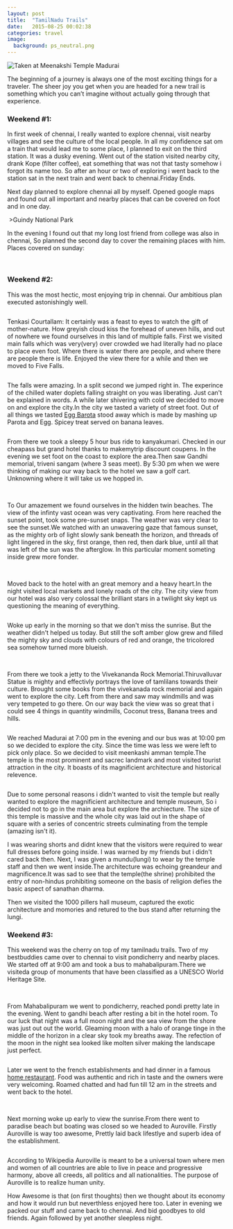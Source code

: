 ```yaml
---
layout: post
title:  "TamilNadu Trails"
date:   2015-08-25 00:02:38
categories: travel
image:
  background: ps_neutral.png
---
```

<img src="https://lh3.googleusercontent.com/1nzI-Z24n22XM0oArff-GUYAekd3uaVjaVKFeQnA7NM=w1208-h635-no" alt="Taken at Meenakshi Temple Madurai">

The beginning of a journey is always one of the most exciting things for a traveler. The sheer joy you get when you are headed for a new trail is something which you can’t imagine without actually going through that experience.

### Weekend #1:

In first week of chennai, I really wanted to explore chennai, visit nearby villages and see the culture of the local people. In all my confidence sat om a train that would lead me to some place, I planned to exit on the third station. It was a dusky evening. Went out of the station visited nearby city, drank Kope (filter coffee), eat something that was not that tasty somehow i forgot its name too. So after an hour or two of exploring i went back to the station sat in the next train and went back to chennai.Friday Ends.

Next day planned to explore chennai all by myself. Opened google maps and found out all important and nearby places that can be covered on foot and in one day.    

<img src="https://lh4.googleusercontent.com/JahokAiCRNHDBfoz3zIomvbS9xZpMwIzzpHhuHLqLXER408qsio6Z9NJh_WptVtKa0aexg=w1280-h561" alt="">
>Guindy National Park


<img src="https://lh5.googleusercontent.com/aEce51a5tePSmIsjqO01NVBpgbEdGITIVKoQhLMKDeU0IZmNKB_YQ0njOjPR_3SsxQsbog=w1280-h561" alt="">

In the evening I found out that my long lost friend from college was also in chennai, So planned the second day to cover the remaining places with him. Places covered on sunday:

<img src="https://lh5.googleusercontent.com/riQZW65SfrCV52bjNrfjdnzcc3DbxSAEvTVJ9QWtD6iuwgEAneWYtwlZhG-I_SqiYOIR1A=w1280-h561" alt="">

<img src="https://lh4.googleusercontent.com/yee28nTWRe5PgjAJ1Vkyw-pdQ3J9s0chjipLEgNBF15UoDk994J5tgCrVoXQFiwXmx7JPQ=w1280-h561" alt="">

<img src="https://lh3.googleusercontent.com/y4YuTaXSkBDz8UyD5JKpjhzcBrLz_gK3IvHwG4ye-f6AXn_3sPBneolE-i_oQ-QFZPM20H7R=w1295-h561-rw" alt="">



### Weekend #2:

This was the most hectic, most enjoying trip in chennai. Our ambitious plan executed astonishingly well.

<img src="https://lh4.googleusercontent.com/BE5q5NlMwECj-OqnACmkAioPfPO6OaR98VFXzMebkGlaNLWpvcPgIKyBSD-tP2qKIvJt1n-p=w1295-h561-rw" alt="">


Tenkasi Courtallam: It certainly was a feast to eyes to watch the gift of mother-nature. How greyish cloud kiss the forehead of uneven hills, and out of nowhere we found ourselves in this land of multiple falls. First we visited main falls which was very(very) over crowded we had literally had no place to place even foot. Where there is water there are people, and where there are people there is life. Enjoyed the view there for a while and then we moved to Five Falls.


<img src="https://lh5.googleusercontent.com/_AsDg40QVpqf8Vx0xufhMt6cNqjuZmRUU11IN2WsV-GJoXkV_Ek3_4bfNa1trcY14ADzAVLz=w1295-h561-rw" alt="">


The falls were amazing. In a split second we jumped right in. The experince of the chilled water doplets falling straight on you was liberating. Just can't be explained in words. A while later shivering with cold we decided to move on and explore the city.In the city we tasted a variety of street foot. Out of all things we tasted <a href = "http://indian-recipes-my-kitchen.blogspot.in/2012/11/egg-kothu-barotaegg-kothu-parotta.html">Egg Barota</a> stood away which is made by mashing up Parota and Egg. Spicey treat served on banana leaves.

<img src="https://lh5.googleusercontent.com/IROwDpWJgRBwBHZHG2T6FkOKOgp28A-A1OSAD6Ak5rYUEfTrolrxxiy03h_ckP0BWcggYw=w1280-h561" alt="">



From there we took a sleepy 5 hour bus ride to kanyakumari. Checked in our cheapass but grand hotel thanks to makemytrip discount coupens. In the evening we set foot on the coast to explore the area.Then saw Gandhi memorial, triveni sangam (where 3 seas meet). By 5:30 pm when we were thinking of making our way back to the hotel we saw a golf cart. Unknowning where it will take us we hopped in.


<img src="https://lh5.googleusercontent.com/3kO4bsoifvH__liiwISol6sA76lFz3XBfcS9ozclpxkVMP5FfRk8QfvY8cbIiwzK0FCW3Q=w1280-h561" alt="">


<img src="https://lh6.googleusercontent.com/l6fWk78Hi30JBha8J6R-wrpHLvWSDqCHBiCDbiL66Wkr7KKbX2rREYXpdo76xlSt1Og7pA=w1280-h561" alt="">

<img src="https://lh4.googleusercontent.com/ZU5Zl-K8wsCwZPP1xufn1Kx5VAUl3M1ZRZIAXJLR-v9xg0-p5A0-kf8Zq8krSBRCPy5pXQ=w1280-h561" alt="">

To Our amazement we found ourselves in the hidden twin beaches. The view of the infinty vast ocean was very captivating. From here reached the sunset point, took some pre-sunset snaps. The weather was very clear to see the sunset.We watched with an unwavering gaze that famous sunset, as the mighty orb of light slowly sank beneath the horizon, and threads of light lingered in the sky, first orange, then red, then dark blue, until all that was left of the sun was the afterglow. In this particular moment someting inside grew more fonder.

<img src="https://lh6.googleusercontent.com/TPXAo0nKWRVEI_jq5_A9eX8k5TCpb_-f2f2R7mJZvEhxAWLd4ZnIjaVFxBNvYizCtrbyuw=w1280-h561" alt="">

<img src="https://lh5.googleusercontent.com/rbe96zR2QT0xRk2qiLo3Mmby_hEKrtWtqYc-IOf72Ty-yWnDas-_iAQC2JbKwr-H1VIhzA=w1280-h561" alt="">


Moved back to the hotel with an great memory and a heavy heart.In the night visited local markets and lonely roads of the city. The city view from our hotel was also very colossal the brilliant stars in a twilight sky kept us questioning the meaning of everything.

<img src="https://lh4.googleusercontent.com/zP5ibR2D0sfHKaKGHcb81ANxajljkLy-4c7v6nJgRT9REzPt7HS-XRW6lTA7iPg5Z3LmIA=w1280-h561" alt="">

Woke up early in the morning so that we don't miss the sunrise. But the weather didn't helped us today. But still the soft amber glow grew and filled the mighty sky and clouds with colours of red and orange, the tricolored sea somehow turned more blueish.

<img src="https://lh3.googleusercontent.com/i7UMDRZZfDtvQcVlAE3-eb0J6igIobo6G01hD9OmqUvgGk7A2W34mbg3iJNYMrVse1-gfA=w1280-h561" alt="">

<img src="https://lh5.googleusercontent.com/hjkkX7HiWPHCowVlApNCULb_o9LSy5d8sZBakH_PgB7sF1Dow0C3oT3c5D9Xqr19mNUrvg=w1280-h561" alt="">


From there we took a jetty to the Vivekananda Rock Memorial.Thiruvalluvar Statue is mighty and effectivly portrays the love of tamlilans towards their culture. Brought some books from the vivekanada rock memorial and again went to explore the city. Left from there and saw may windmills and was very tempeted to go there. On our way back the view was so great that i could see 4 things in quantity windmills, Coconut tress, Banana trees and hills.

<img src="https://lh3.googleusercontent.com/d8U1m_DfhiLDCuxoL8WoQTMyutRxa1tFWx9dQ6cnCS4VMUjlyKLbFWnBZ1ljbmDTPr8CIg=w1280-h561" alt="">


We reached Madurai at 7:00 pm in the evening and our bus was at 10:00 pm so we decided to explore the city. Since the time was less we were left to pick only place. So we decided to visit meenkashi amman temple.The temple is the most prominent and sacrec landmark and most visited tourist attraction in the city. It boasts of its magnificient architecture and historical relevence.

<img src="https://lh5.googleusercontent.com/g28BimBZYpUOfkReuIV5u1SuuBtqVhtyBvos0HbPAxNsheY07n66Om03dKfC57OOHN2XPA=w1280-h561" alt="">

Due to some personal reasons i didn't wanted to visit the temple but really wanted to explore the magnificient architecture and temple museum, So i decided not to go in the main area but explore the archiecture. The size of this temple is massive and the whole city was laid out in the shape of square with a series of concentric streets culminating from the temple (amazing isn't it). 

I was wearing shorts and didnt knew that the visitors were required to wear full dresses before going inside. I was warned by my friends but i didn't cared back then. Next, I was given a mundu(lungi) to wear by the temple staff and then we went inside.The architecture was echoing greandeur and magnificence.It was sad to see that the temple(the shrine) prohibited the entry of non-hindus prohibiting someone on the basis of religion defies the basic aspect of sanathan dharma. 

Then we visited the 1000 pillers hall museum, captured the exotic architecture and momories and retured to the bus stand after returning the lungi.

### Weekend #3:


This weekend was the cherry on top of my tamilnadu trails. Two of my bestbuddies came over to chennai to visit pondicherry and nearby places.
We started off at 9:00 am and took a bus to mahabalipuram.There we visiteda group of monuments that have been classified as a UNESCO World Heritage Site.
<img src="https://lh3.googleusercontent.com/iXnX9gF5TNUVcxl49-zDE5I1KAT9Pb7y7lO6mytddvugfhDxGcKSLFznKBrs62uqiPHELA=w1280-h561" alt="">

<img src="https://lh5.googleusercontent.com/eQITOoSiK1yXiAbFznhkIy059KuLgGHDbLhUBoMzHCEsHttZKRjwqb7KGIrhZbVryR-xFQ=w1280-h561" alt="">

<img src="https://lh3.googleusercontent.com/s_AlcnLpXmOr19klPZUvsYVYoVRRRJhKE4eb52klAKhqcf0ThhwM_RwAe2yDSC5M5jf5DQ=w1280-h561" alt="">

<img src="https://lh4.googleusercontent.com/uvZzkWq_f3UsrV9EHct67TsJngeLL5j-H9vk-EEIiVAggTje4aLZbUVJ70hKX-qz6poANA=w1280-h561" alt="">


From Mahabalipuram we went to pondicherry, reached pondi pretty late in the evening. Went to gandhi beach after resting a bit in the hotel room. To our luck that night was a full moon night and the sea view from the shore was just out out the world. Gleaming moon with a halo of orange tinge in the middle of the horizon in a clear sky took my breaths away. The refection of the moon in the night sea looked like molten silver making the landscape just perfect. 

<img src="https://lh6.googleusercontent.com/la23FL8xIh9Cy7aAXyPuZu4U22zaLD_7XtoD2PulyzRo_T1T124_0iokIw3Mz7lBb45YGQ=w1280-h561" alt="">

Later we went to the french establishments and had dinner in a famous <a href="https://www.facebook.com/lapastaworld">home restaurant</a>. Food was authentic and rich in taste and the owners were very welcoming. Roamed chatted and had fun till 12 am in the streets and went back to  the hotel.

<img src="https://lh6.googleusercontent.com/PEYpXvpduMWs2xKhBjm5uDK0boe9VBbBWwgAb-nKYBszTQqHni8-20en5Qinqlao_zM9Bg=w1280-h561" alt="">

<img src="https://lh5.googleusercontent.com/TAECVHoHLzUsSvBSFxaKWyC7WWom99v7h0ut04WQ1-rRoIWhwXm5bviVZ5qHdPBWVEVpeQ=w1280-h561" alt="">

Next morning woke up early to view the sunrise.From there went to paradise beach but boating was closed so we headed to Auroville. Firstly Auroville is way too awesome, Prettly laid back lifestlye and superb idea of the establishment.


<img src="http://www.auroville.org/system/slideshow_images/images/000/000/004/slideshow/Galaxy490.jpg" alt="">


According to Wikipedia Auroville is meant to be a universal town where men and women of all countries are able to live in peace and progressive harmony, above all creeds, all politics and all nationalities. The purpose of Auroville is to realize human unity.

How Awesome is that (on first thoughts) then we thought about its economy and how it would run but neverthless enjoyed here too. Later in evening we packed our stuff and came back to chennai. And bid goodbyes to old friends. Again followed by yet another sleepless night.